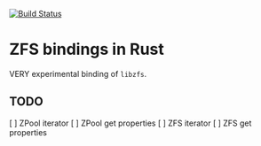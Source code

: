 [![Build Status](https://travis-ci.org/moretea/rust-zfs.svg?branch=master)](https://travis-ci.org/moretea/rust-zfs)

ZFS bindings in Rust
====================

VERY experimental binding of `libzfs`.

TODO
----

[ ] ZPool iterator
[ ] ZPool get properties
[ ] ZFS iterator
[ ] ZFS get properties
